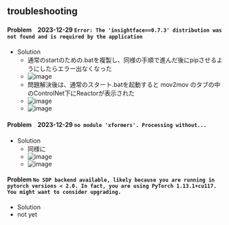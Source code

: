 <link rel="stylesheet" type="text/css" href="/assets/css/styles.css" />

## troubleshooting

#### Problem　2023-12-29  `Error: The 'insightface==0.7.3' distribution was not found and is required by the application`
* Solution
  * 通常のstartのための.batを複製し、同様の手順で進んだ後にpipさせるようにしたらエラー出なくなった
  * ![image](https://github.com/jamad/jamad.github.io/assets/949913/f3439a84-243e-4121-bfa2-a24ced383c24)
  * 問題解決後は、通常のスタート.batを起動すると mov2mov のタブの中のControlNet下にReactorが表示された
  * ![image](https://github.com/jamad/jamad.github.io/assets/949913/10dbaa9a-ecc7-416c-8d06-c4c3bc639f3d)
  * ![image](https://github.com/jamad/jamad.github.io/assets/949913/bf9228c7-cf9e-4e7a-878d-a50947b6add8)




####  Problem　2023-12-29 `no module 'xformers'. Processing without...`
* Solution
  * 同様に
  * ![image](https://github.com/jamad/jamad.github.io/assets/949913/15106516-34a7-45dc-90b8-aae5ce137964)
  * ![image](https://github.com/jamad/jamad.github.io/assets/949913/5b067cd7-3eca-45bd-8311-77e5ca1a4aa3)

#### Problem `No SDP backend available, likely because you are running in pytorch versions < 2.0. In fact, you are using PyTorch 1.13.1+cu117. You might want to consider upgrading.`
* Solution
* not yet

